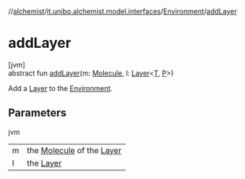 //[alchemist](../../../index.md)/[it.unibo.alchemist.model.interfaces](../index.md)/[Environment](index.md)/[addLayer](add-layer.md)

# addLayer

[jvm]\
abstract fun [addLayer](add-layer.md)(m: [Molecule](../-molecule/index.md), l: [Layer](../-layer/index.md)<[T](../-node/index.md), [P](../-benchmarkable-environment/index.md)>)

Add a [Layer](../-layer/index.md) to the [Environment](index.md).

## Parameters

jvm

| | |
|---|---|
| m | the [Molecule](../-molecule/index.md) of the [Layer](../-layer/index.md) |
| l | the [Layer](../-layer/index.md) |
